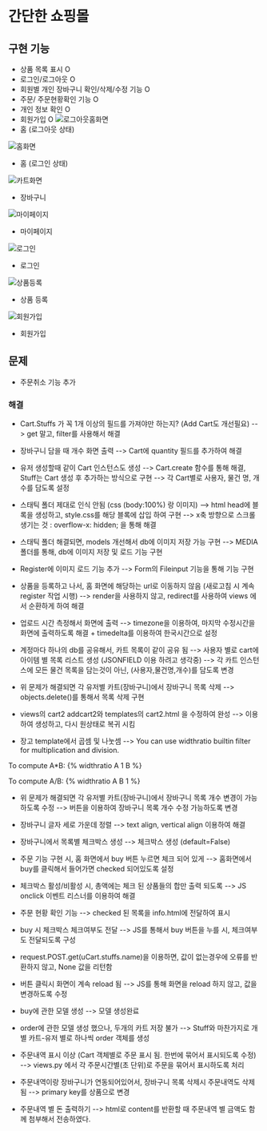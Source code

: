 # 간단한 쇼핑몰

## 구현 기능
- 상품 목록 표시 O
- 로그인/로그아웃 O  
- 회원별 개인 장바구니 확인/삭제/수정 기능 O
- 주문/ 주문현황확인 기능 O
- 개인 정보 확인 O
- 회원가입 O
![로그아웃홈화면](./screenshot/logout_home.png)
- 홈 (로그아웃 상태)
 
 ![홈화면](./screenshot/home.png)
 - 홈 (로그인 상태)

 ![카트화면](./screenshot/cart.png)
 - 장바구니

 ![마이페이지](./screenshot/my.png)
 - 마이페이지


![로그인](./screenshot/login.png) 
- 로그인

![상품등록](./screenshot/register.png)
- 상품 등록

![회원가입](./screenshot/signup.png)
- 회원가입

## 문제
- 주문취소 기능 추가

### 해결
- Cart.Stuffs 가 꼭 1개 이상의 필드를 가져야만 하는지? (Add Cart도 개선필요)
--> get 말고, filter를 사용해서 해결

- 장바구니 담을 때 개수 화면 출력
--> Cart에 quantity 필드를 추가하여 해결

- 유저 생성할때 같이 Cart 인스턴스도 생성 
--> Cart.create 함수를 통해 해결, Stuff는 Cart 생성 후 추가하는 방식으로 구현 --> 각 Cart별로 사용자, 물건 명, 개수를 담도록 설정

- 스태틱 폴더 제대로 인식 안됨 (css (body:100%) 랑 이미지)
--> html head에 블록을 생성하고, style.css를 해당 블록에 삽입 하여 구현
--> x축 방향으로 스크롤 생기는 것 : overflow-x: hidden; 을 통해 해결

- 스태틱 폴더 해결되면, models 개선해서 db에 이미지 저장 가능 구현
--> MEDIA 폴더를 통해, db에 이미지 저장 및 로드 기능 구현

- Register에 이미지 로드 기능 추가
--> Form의 Fileinput 기능을 통해 기능 구현

- 상품을 등록하고 나서, 홈 화면에 해당하는 url로 이동하지 않음 (새로고침 시 계속 register 작업 시행)
--> render을 사용하지 않고, redirect를 사용하여 views 에서 순환하게 하여 해결

- 업로드 시간 측정해서 화면에 출력
--> timezone을 이용하여, 마지막 수정시간을 화면에 출력하도록 해결 + timedelta를 이용하여 한국시간으로 설정

- 계정마다 하나의 db를 공유해서, 카트 목록이 같이 공유 됨 --> 사용자 별로 cart에 아이템 별 목록 리스트 생성 (JSONFIELD 이용 하려고 생각중)
--> 각 카트 인스턴스에 모든 물건 목록을 담는것이 아닌, (사용자,물건명,개수)를 담도록 변경

- 위 문제가 해결되면 각 유저별 카트(장바구니)에서 장바구니 목록 삭제
--> objects.delete()를 통해서 목록 삭제 구현

- views의 cart2 addcart2와 templates의 cart2.html 을 수정하여 완성
--> 이용하여 생성하고, 다시 원상태로 복귀 시킴

- 장고 template에서 곱셈 및 나눗셈
--> You can use widthratio builtin filter for multiplication and division.

To compute A*B: {% widthratio A 1 B %}

To compute A/B: {% widthratio A B 1 %}

- 위 문제가 해결되면 각 유저별 카트(장바구니)에서 장바구니 목록 개수 변경이 가능하도록 수정
--> 버튼을 이용하여 장바구니 목록 개수 수정 가능하도록 변경

- 장바구니 글자 세로 가운데 정렬
--> text align, vertical align 이용하여 해결

- 장바구니에서 목록별 체크박스 생성 
--> 체크박스 생성 (default=False)

- 주문 기능 구현 시, 홈 화면에서 buy 버튼 누르면 체크 되어 있게
--> 홈화면에서 buy를 클릭해서 들어가면 checked 되어있도록 설정

- 체크박스 활성/비활성 시, 총액에는 체크 된 상품들의 합만 출력 되도록
--> JS onclick 이벤트 리스너를 이용하여 해결

- 주문 현황 확인 기능
--> checked 된 목록을 info.html에 전달하여 표시

- buy 시 체크박스 체크여부도 전달
--> JS를 통해서 buy 버튼을 누를 시, 체크여부도 전달되도록 구성

- request.POST.get(uCart.stuffs.name)을 이용하면, 값이 없는경우에 오류를 반환하지 않고, None 값을 리턴함

- 버튼 클릭시 화면이 계속 reload 됨
--> JS를 통해 화면을 reload 하지 않고, 값을 변경하도록 수정

- buy에 관한 모델 생성
--> 모델 생성완료

- order에 관한 모델 생성 했으나, 두개의 카트 저장 불가
--> Stuff와 마찬가지로 개별 카트-유저 별로 하나씩 order 객체를 생성

- 주문내역 표시 이상 (Cart 객체별로 주문 표시 됨. 한번에 묶어서 표시되도록 수정)
--> views.py 에서 각 주문시간별(초 단위)로 주문을 묶어서 표시하도록 처리

- 주문내역이랑 장바구니가 연동되어있어서, 장바구니 목록 삭제시 주문내역도 삭제됨
--> primary key를 상품으로 변경

- 주문내역 별 돈 출력하기
--> html로 content를 반환할 때 주문내역 별 금액도 함께 첨부해서 전송하였다.